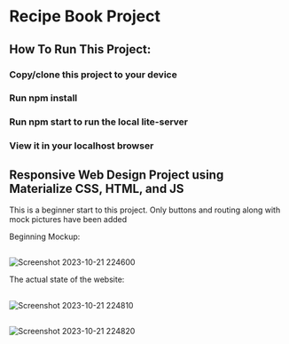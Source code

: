 # Recipe Book Project

## How To Run This Project: 
### Copy/clone this project to your device
### Run npm install
### Run npm start to run the local lite-server
### View it in your localhost browser

## Responsive Web Design Project using Materialize CSS, HTML, and JS

This is a beginner start to this project. Only buttons and routing along with mock pictures have been added

Beginning Mockup: 
##
![Screenshot 2023-10-21 224600](https://github.com/JasmineCodes-New/recipe_book/assets/104696443/6b71742f-0479-474f-af91-a4db30ce2308)

The actual state of the website: 
##
![Screenshot 2023-10-21 224810](https://github.com/JasmineCodes-New/recipe_book/assets/104696443/b8f705e8-2df5-4554-b1d7-7db1d2d641fc)
##
![Screenshot 2023-10-21 224820](https://github.com/JasmineCodes-New/recipe_book/assets/104696443/51876395-3648-4017-a81e-4be9ab17ce60)
